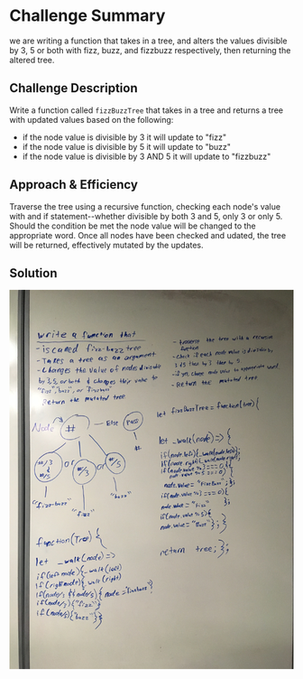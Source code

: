 # Challenge Summary
we are writing a function that takes in a tree, and alters the values divisible by 3, 5 or both with fizz, buzz, and fizzbuzz respectively, then returning the altered tree.

## Challenge Description
Write a function called `fizzBuzzTree` that takes in a tree and returns a tree with updated values based on the following:
* if the node value is divisible by 3 it will update to "fizz"
* if the node value is divisible by 5 it will update to "buzz"
* if the node value is divisible by 3 AND 5 it will update to "fizzbuzz"


## Approach & Efficiency
Traverse the tree using a recursive function, checking each node's value with and if statement--whether divisible by both 3 and 5, only 3 or only 5. Should the condition be met the node value will be changed to the appropriate word. Once all nodes have been checked and udated, the tree will be returned, effectively mutated by the updates.



## Solution
![Austin's Whiteboarding of challenge](./UML.JPG)



